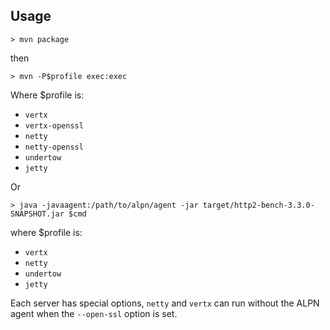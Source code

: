 ## Usage

```
> mvn package
```

then

```
> mvn -P$profile exec:exec
```

Where $profile is:

- `vertx`
- `vertx-openssl`
- `netty`
- `netty-openssl`
- `undertow`
- `jetty`

Or

```
> java -javaagent:/path/to/alpn/agent -jar target/http2-bench-3.3.0-SNAPSHOT.jar $cmd
```

where $profile is:

- `vertx`
- `netty`
- `undertow`
- `jetty`

Each server has special options, `netty` and `vertx` can run without the ALPN agent when the `--open-ssl` option is set.
